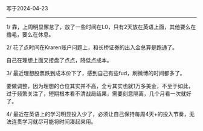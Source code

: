 写于2024-04-23

-----

1/  靠，上周明显懈怠了，放了一些时间在L0，只有2天放在英语上面，其他要么在撸毛，要么在休息。

2/  花了点时间在Kraren账户问题上，和长桥证券的出入金总算是跑通了。

自己在理想上面又接盘了点点，降低点成本。

3/ 最近理想股票跌到成本价下了，感到自己有些fud，刷微博的时间都多了。

要做调整，因为理想的仓位其实并不高，全亏其实也就1万多美金，不至于如此，过于频繁关注了，短期根本看不清战局结果，需要刻意隔离，几个月看一次就好了。

4/ 最近在英语上的学习明显投入少了，必须让自己保持每周4天+的投入节奏，无法连贯学习就尽可能将时间凑起来用。
